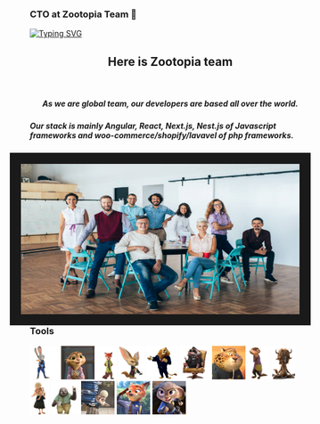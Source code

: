### CTO at Zootopia Team 👋

[![Typing SVG](https://readme-typing-svg.herokuapp.com?font=Fira+Code&pause=1000&width=435&lines=Hi+there!+Nice+to+meet+you+%F0%9F%91%8B%F0%9F%8F%BB)](https://git.io/typing-svg)

<h2 align="center">Here is Zootopia team</h2><br>
<h5 align="center">As we are global team, our developers are based all over the world.</h5>
<h5>Our stack is mainly Angular, React, Next.js, Nest.js of Javascript frameworks and woo-commerce/shopify/lavavel of php frameworks.</h5>


<img align="right" border="20" alt="PNG" src="https://github.com/DigitalAgency711/zootopia/blob/main/src/img/whoweare.jpg" width="500" height="270" />


### Tools
<code><img height="60" src="https://github.com/DigitalAgency711/zootopia/blob/main/src/img/carrot-rabbit.png"></code>
<code><img height="60" src="https://github.com/DigitalAgency711/zootopia/blob/main/src/img/Cousine.png"></code>
<code><img height="60" src="https://github.com/DigitalAgency711/zootopia/blob/main/src/img/fox.png"></code>
<code><img height="60" src="https://github.com/DigitalAgency711/zootopia/blob/main/src/img/furry.png"></code>
<code><img height="60" src="https://github.com/DigitalAgency711/zootopia/blob/main/src/img/lion.png"></code>
<code><img height="60" src="https://github.com/DigitalAgency711/zootopia/blob/main/src/img/mr.png"></code>
<code><img height="60" src="https://github.com/DigitalAgency711/zootopia/blob/main/src/img/Okura.png"></code>
<code><img height="60" src="https://github.com/DigitalAgency711/zootopia/blob/main/src/img/otter.png"></code>
<code><img height="60" src="https://github.com/DigitalAgency711/zootopia/blob/main/src/img/ox.png"></code>
<code><img height="60" src="https://github.com/DigitalAgency711/zootopia/blob/main/src/img/sheep.png"></code>
<code><img height="60" src="https://github.com/DigitalAgency711/zootopia/blob/main/src/img/sloth.png"></code>
<code><img height="60" src="https://github.com/DigitalAgency711/zootopia/blob/main/src/img/Sumiya.png"></code>
<code><img height="60" src="https://github.com/DigitalAgency711/zootopia/blob/main/src/img/Tentra.png"></code>
<code><img height="60" src="https://github.com/DigitalAgency711/zootopia/blob/main/src/img/Yuki.png"></code>


<!--
**DigitalAgency711/DigitalAgency711** is a ✨ _special_ ✨ repository because its `README.md` (this file) appears on your GitHub profile.

Here are some ideas to get you started:

- 🔭 I’m currently working on ...
- 🌱 I’m currently learning ...
- 👯 I’m looking to collaborate on ...
- 🤔 I’m looking for help with ...
- 💬 Ask me about ...
- 📫 How to reach me: ...
- 😄 Pronouns: ...
- ⚡ Fun fact: ...
-->
